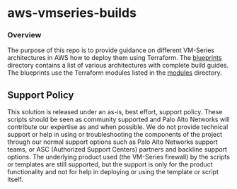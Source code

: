 # aws-vmseries-builds


### Overview
The purpose of this repo is to provide guidance on different VM-Series architectures in AWS how to deploy them using Terraform.  The [blueprints](https://github.com/thresh97/aws-vmseries-builds/tree/main/blueprints) directory contains a list of various architectures with complete build guides.  The blueprints use the Terraform modules listed in the [modules](https://github.com/thresh97/aws-vmseries-builds/tree/main/modules) directory. 


## Support Policy
This solution is released under an as-is, best effort, support policy. These scripts should be seen as community supported and Palo Alto Networks will contribute our expertise as and when possible. We do not provide technical support or help in using or troubleshooting the components of the project through our normal support options such as Palo Alto Networks support teams, or ASC (Authorized Support Centers) partners and backline support options. The underlying product used (the VM-Series firewall) by the scripts or templates are still supported, but the support is only for the product functionality and not for help in deploying or using the template or script itself.


